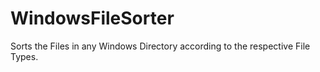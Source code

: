 # WindowsFileSorter
Sorts the Files in any Windows Directory according to the respective File Types.
